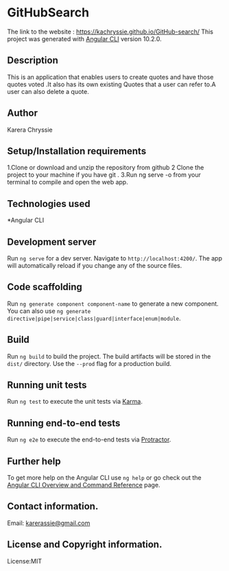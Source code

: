 # GitHubSearch
The link to the website :
https://kachryssie.github.io/GitHub-search/
This project was generated with [Angular CLI](https://github.com/angular/angular-cli) version 10.2.0.

## Description
This is an application that enables users to create quotes and have those quotes voted .It also has its own existing Quotes that a user can refer to.A user can also delete a quote. 

## Author
Karera Chryssie

## Setup/Installation requirements
1.Clone or download and unzip the repository from github
 2 Clone the project to your machine if you have git . 
 3.Run ng serve -o from your terminal to compile and open the web app.

## Technologies used
*Angular CLI


## Development server

Run `ng serve` for a dev server. Navigate to `http://localhost:4200/`. The app will automatically reload if you change any of the source files.

## Code scaffolding

Run `ng generate component component-name` to generate a new component. You can also use `ng generate directive|pipe|service|class|guard|interface|enum|module`.

## Build

Run `ng build` to build the project. The build artifacts will be stored in the `dist/` directory. Use the `--prod` flag for a production build.

## Running unit tests

Run `ng test` to execute the unit tests via [Karma](https://karma-runner.github.io).

## Running end-to-end tests

Run `ng e2e` to execute the end-to-end tests via [Protractor](http://www.protractortest.org/).

## Further help

To get more help on the Angular CLI use `ng help` or go check out the [Angular CLI Overview and Command Reference](https://angular.io/cli) page.
## Contact information.
Email: karerassie@gmail.com

## License and Copyright information.
License:MIT
